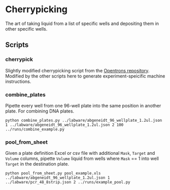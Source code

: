 # Cherrypicking

The art of taking liquid from a list of specific wells and depositing them in other specific wells.

## Scripts

### cherrypick
Slightly modified cherrypicking script from the [Opentrons repository](https://protocols.opentrons.com/protocol/cherrypicking).  Modified by the other scripts here to generate experiment-speicific machine instructions.


### combine_plates
Pipette every well from one 96-well plate into the same position in another plate.  For combining DNA plates.
```
python combine_plates.py ../labware/abgeneidt_96_wellplate_1.2ul.json 1 ../labware/abgeneidt_96_wellplate_1.2ul.json 2 100 ../runs/combine_example.py
```

### pool_from_sheet
Given a plate definition Excel or csv file with additional `Mask`, `Target` and `Volume` columns, pipette `Volume` liquid from wells where `Mask` == 1 into well `Target` in the destination plate.
```
python pool_from_sheet.py pool_example.xls ../labware/abgeneidt_96_wellplate_1.2ul.json 1 ../labware/pcr_48_8strip.json 2 ../runs/example_pool.py
```